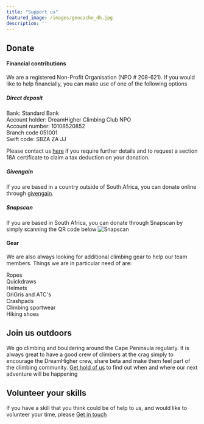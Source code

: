 ```yaml
---
title: "Support us"
featured_image: /images/geocache_dh.jpg
description: ''
---
```


## Donate  
  
#### Financial contributions
We are a registered Non-Profit Organisation (NPO # 208-621). If you would like to help financially, you can make use of one of the following options

##### Direct deposit
  
Bank: Standard Bank  
Account holder: DreamHigher Climbing Club NPO  
Account number: 10108520852  
Branch code 051001  
Swift code:  SBZA ZA JJ  
  
Please contact us [here](./contact) if you require further details and to request a section 18A certificate to claim a tax deduction on your donation.

##### Givengain  

If you are based in a country outside of South Africa, you can donate online through [givengain](https://www.givengain.com/c/dreamhigher/).   

##### Snapscan  

If you are based in South Africa, you can donate through Snapscan by simply scanning the QR code below
![Snapscan](/images/snapcode.png)

  
#### Gear
We are also always looking for additional climbing gear to help our team members. Things we are in particular need of are:  

Ropes  
Quickdraws  
Helmets  
GriGris and ATC's  
Crashpads  
Climbing sportwear  
Hiking shoes 

## Join us outdoors
  
We go climbing and bouldering around the Cape Peninsula regularly. It is always great to have a good crew of climbers at the crag simply to encourage the DreamHigher crew, share beta and make them feel part of the climbing community. [Get hold of us](./contact) to find out when and where our next adventure will be happening

## Volunteer your skills
  
If you have a skill that you think could be of help to us, and would like to volunteer your time, please [Get in touch](./contact)